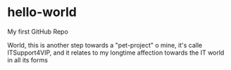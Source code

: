# hello-world
My first GitHub Repo

World, this is another step towards a "pet-project" o mine, it's calle ITSupport4VIP, and it relates to my longtime affection towards the IT world in all its forms
